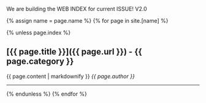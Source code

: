 We are building the WEB INDEX for current ISSUE!
V2.0

{% assign name = page.name %}
{% for page in site.[name] %}

{% unless page.index %} 
## [{{ page.title }}]({{ page.url }}) - {{ page.category }}
  {{ page.content | markdownify }}
  *{{ page.author }}*
***
{% endunless %}
{% endfor %}
